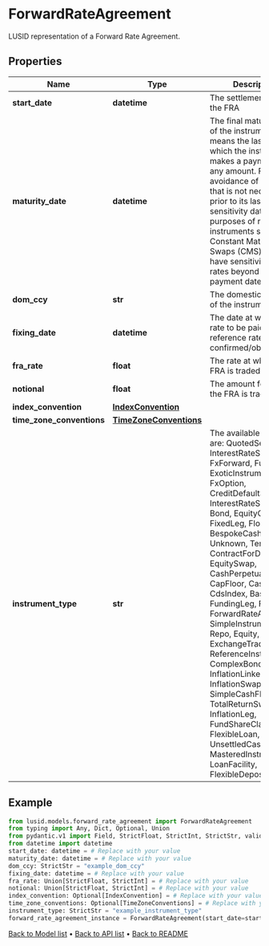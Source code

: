 # ForwardRateAgreement

LUSID representation of a Forward Rate Agreement.
## Properties
Name | Type | Description | Notes
------------ | ------------- | ------------- | -------------
**start_date** | **datetime** | The settlement date of the FRA | 
**maturity_date** | **datetime** | The final maturity date of the instrument. This means the last date on which the instruments makes a payment of any amount.  For the avoidance of doubt, that is not necessarily prior to its last sensitivity date for the purposes of risk; e.g. instruments such as  Constant Maturity Swaps (CMS) often have sensitivities to rates beyond their last payment date. | 
**dom_ccy** | **str** | The domestic currency of the instrument. | 
**fixing_date** | **datetime** | The date at which the rate to be paid, the reference rate, is confirmed/observed. | 
**fra_rate** | **float** | The rate at which the FRA is traded. | 
**notional** | **float** | The amount for which the FRA is traded. | 
**index_convention** | [**IndexConvention**](IndexConvention.md) |  | [optional] 
**time_zone_conventions** | [**TimeZoneConventions**](TimeZoneConventions.md) |  | [optional] 
**instrument_type** | **str** | The available values are: QuotedSecurity, InterestRateSwap, FxForward, Future, ExoticInstrument, FxOption, CreditDefaultSwap, InterestRateSwaption, Bond, EquityOption, FixedLeg, FloatingLeg, BespokeCashFlowsLeg, Unknown, TermDeposit, ContractForDifference, EquitySwap, CashPerpetual, CapFloor, CashSettled, CdsIndex, Basket, FundingLeg, FxSwap, ForwardRateAgreement, SimpleInstrument, Repo, Equity, ExchangeTradedOption, ReferenceInstrument, ComplexBond, InflationLinkedBond, InflationSwap, SimpleCashFlowLoan, TotalReturnSwap, InflationLeg, FundShareClass, FlexibleLoan, UnsettledCash, Cash, MasteredInstrument, LoanFacility, FlexibleDeposit | 
## Example

```python
from lusid.models.forward_rate_agreement import ForwardRateAgreement
from typing import Any, Dict, Optional, Union
from pydantic.v1 import Field, StrictFloat, StrictInt, StrictStr, validator
from datetime import datetime
start_date: datetime = # Replace with your value
maturity_date: datetime = # Replace with your value
dom_ccy: StrictStr = "example_dom_ccy"
fixing_date: datetime = # Replace with your value
fra_rate: Union[StrictFloat, StrictInt] = # Replace with your value
notional: Union[StrictFloat, StrictInt] = # Replace with your value
index_convention: Optional[IndexConvention] = # Replace with your value
time_zone_conventions: Optional[TimeZoneConventions] = # Replace with your value
instrument_type: StrictStr = "example_instrument_type"
forward_rate_agreement_instance = ForwardRateAgreement(start_date=start_date, maturity_date=maturity_date, dom_ccy=dom_ccy, fixing_date=fixing_date, fra_rate=fra_rate, notional=notional, index_convention=index_convention, time_zone_conventions=time_zone_conventions, instrument_type=instrument_type)

```

[Back to Model list](../README.md#documentation-for-models) &#8226; [Back to API list](../README.md#documentation-for-api-endpoints) &#8226; [Back to README](../README.md)

